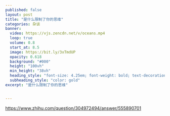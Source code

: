 ```yaml
---
published: false
layout: post
title: "是什么限制了你的思维"
categories: 杂谈
banner:
  video: https://vjs.zencdn.net/v/oceans.mp4
  loop: true
  volume: 0.8
  start_at: 8.5
  image: https://bit.ly/3xTmdUP
  opacity: 0.618
  background: "#000"
  height: "100vh"
  min_height: "38vh"
  heading_style: "font-size: 4.25em; font-weight: bold; text-decoration: underline"
  subheading_style: "color: gold"
excerpt: "是什么限制了你的思维"


---
```


https://www.zhihu.com/question/304972494/answer/555890701


